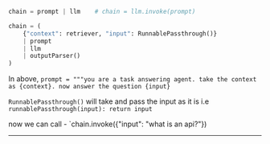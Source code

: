 ```python
chain = prompt | llm    # chain = llm.invoke(prompt)

chain = (
    {"context": retriever, "input": RunnablePassthrough()} 
    | prompt
    | llm
    | outputParser()
)
```


In above,
`prompt = """you are a task answering agent.
take the context as {context}.
now answer the question {input}`

`RunnablePassthrough()` will take and pass the input as it is
i.e `runnablePassthrough(input): return input`


now we can call - `chain.invoke({"input": "what is an api?"})

---